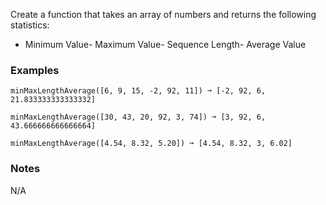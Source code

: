 
Create a function that takes an array of numbers and returns the  following statistics:
- Minimum Value- Maximum Value- Sequence Length- Average Value
### Examples

```
minMaxLengthAverage([6, 9, 15, -2, 92, 11]) ➞ [-2, 92, 6, 21.833333333333332]

minMaxLengthAverage([30, 43, 20, 92, 3, 74]) ➞ [3, 92, 6, 43.666666666666664]

minMaxLengthAverage([4.54, 8.32, 5.20]) ➞ [4.54, 8.32, 3, 6.02]
```

### Notes

N/A

